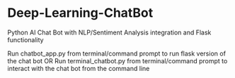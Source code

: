 # Deep-Learning-ChatBot
Python AI Chat Bot with NLP/Sentiment Analysis integration and Flask functionality

Run chatbot_app.py from terminal/command prompt to run flask version of the chat bot
OR
Run terminal_chatbot.py from terminal/command prompt to interact with the chat bot from the command line
